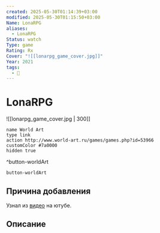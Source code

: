 ```yaml
---
created: 2025-05-30T01:14:39+03:00
modified: 2025-05-30T01:15:50+03:00
Name: LonaRPG
aliases:
  - LonaRPG
Status: watch
Type: game
Rating: Rx
Cover: "![[lonarpg_game_cover.jpg]]"
Year: 2021
tags:
  - 🔞
---
```


# LonaRPG

![[lonarpg_game_cover.jpg | 300]]


```button
name World Art
type link
action http://www.world-art.ru/games/games.php?id=53966
customColor #7a0000
hidden true
```
^button-worldArt



`button-worldArt`

## Причина добавления

Узнал из [видео](https://youtu.be/QlUgvpCsefk?si=1S-iLvnag6ogO0xb) на ютубе.


## Описание


